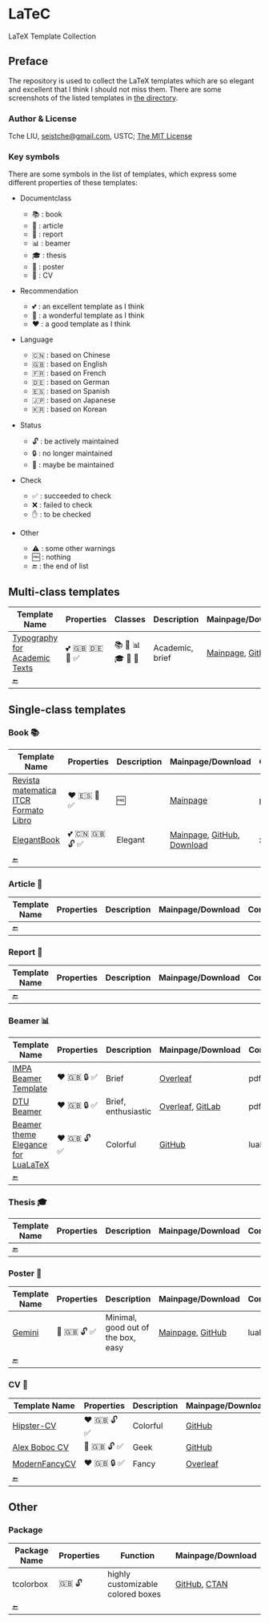 # LaTeC

LaTeX Template Collection

## Preface

The repository is used to collect the LaTeX templates which are so elegant and excellent that I think I should not miss them. There are some screenshots of the listed templates in [the directory](examples).

### Author & License

Tche LIU, seistche@gmail.com, USTC; [The MIT License](http://tchel.mit-license.org/)

### Key symbols

There are some symbols in the list of templates, which express some different properties of these templates:

- Documentclass
  + :books: : book
  + :page_facing_up: : article
  + :page_with_curl: : report
  + :bar_chart: : beamer
  + :mortar_board: : thesis
  + :newspaper: : poster
  + :bust_in_silhouette: : CV

- Recommendation
  + :two_hearts: : an excellent template as I think
  + :sparkling_heart: : a wonderful template as I think
  + :heart: : a good template as I think

- Language
  + :cn: : based on Chinese
  + :uk: : based on English
  + :fr: : based on French
  + :de: : based on German
  + :es: : based on Spanish
  + :jp: : based on Japanese
  + :kr: : based on Korean

- Status
  + :unlock: : be actively maintained
  + :lock: : no longer maintained
  + :closed_lock_with_key: : maybe be maintained

- Check
  + :white_check_mark: : succeeded to check
  + :x: : failed to check
  + :raised_hand: : to be checked

- Other
  + :warning: : some other warnings
  + :free: : nothing
  + :end: : the end of list

## Multi-class templates

| Template Name                                                | Properties                                                   | Classes                                                      | Description     | Mainpage/Download                                            | Compiler | Other                                                        |
| ------------------------------------------------------------ | ------------------------------------------------------------ | ------------------------------------------------------------ | --------------- | ------------------------------------------------------------ | -------- | ------------------------------------------------------------ |
| [Typography for Academic Texts](examples/Typography-for-Academic-Texts.png) | :two_hearts: :uk: :de: :closed_lock_with_key: :white_check_mark: | :books: :page_facing_up: :bar_chart: :mortar_board: :newspaper: :bust_in_silhouette: | Academic, brief | [Mainpage](https://holgergerhardt.github.io/index.html), [GitHub](https://github.com/HolgerGerhardt/TeXTemplates) | pdflatex | Need [FontAwesome font](http://mirrors.ctan.org/fonts/fontawesome/opentype/FontAwesome.otf) |
| :end:                                                        |                                                              |                                                              |                 |                                                              |          |                                                              |

## Single-class templates

### Book :books:

| Template Name                                                | Properties                                             | Description | Mainpage/Download                                            | Compiler | Other                                                        |
| ------------------------------------------------------------ | ------------------------------------------------------ | ----------- | ------------------------------------------------------------ | -------- | ------------------------------------------------------------ |
| [Revista matematica ITCR Formato Libro](examples/Revista-matematica-ITCR-Formato-Libro.png) | :heart: :es: :closed_lock_with_key: :white_check_mark: | :free:      | [Mainpage](https://tecdigital.tec.ac.cr/revistamatematica/Libros/LaTeX/index.htm) | pdflatex | Need [psboxit](https://ctan.org/tex-archive/macros/latex209/contrib/misc/psboxit.sty), [local repo.](staged/Revista_matematica_ITCR_Formato_Libro_C) |
| [ElegantBook](examples/ElegantBook.png)                      | :two_hearts: :cn: :uk: :unlock: :white_check_mark:     | Elegant     | [Mainpage](https://elegantlatex.org/cn/elegantbook/), [GitHub](https://github.com/ElegantLaTeX/ElegantBook), [Download](https://github.com/ElegantLaTeX/ElegantBook/releases/latest) | xelatex  | :free:                                                       |
| :end:                                                        |                                                        |             |                                                              |          |                                                              |

### Article :page_facing_up:

| Template Name | Properties | Description | Mainpage/Download | Compiler | Other |
| ------------- | ---------- | ----------- | ----------------- | -------- | ----- |
| :end:         |            |             |                   |          |       |

### Report :page_with_curl:

| Template Name | Properties | Description | Mainpage/Download | Compiler | Other |
| ------------- | ---------- | ----------- | ----------------- | -------- | ----- |
| :end:         |            |             |                   |          |       |

### Beamer :bar_chart:

| Template Name                                                | Properties                               | Description         | Mainpage/Download                                            | Compiler | Other  |
| ------------------------------------------------------------ | ---------------------------------------- | ------------------- | ------------------------------------------------------------ | -------- | ------ |
| [IMPA Beamer Template](examples/IMPA-Beamer-Template.png)    | :heart: :uk: :lock: :white_check_mark:   | Brief               | [Overleaf](https://www.overleaf.com/latex/templates/impa-beamer-template/jbkhtxsdnqtb) | pdflatex | :free: |
| [DTU Beamer](examples/DTU-Beamer.png)                        | :heart: :uk: :lock: :white_check_mark:   | Brief, enthusiastic | [Overleaf](https://www.overleaf.com/project/5eb92b9c25e03f000111e229), [GitLab](https://gitlab.gbar.dtu.dk/latex/dtutemplates/tree/master/templates/Beamer) | pdflatex | :free: |
| [Beamer theme Elegance for LuaLaTeX](examples/Beamer-theme-Elegance-for-LuaLaTeX.png) | :heart: :uk: :unlock: :white_check_mark: | Colorful            | [GitHub](https://github.com/ivan-cukic/latex-beamer-theme-elegance) | lualatex | :free: |
| :end:                                                        |                                          |                     |                                                              |          |        |

### Thesis :mortar_board:

| Template Name | Properties | Description | Mainpage/Download | Compiler | Other |
| ------------- | ---------- | ----------- | ----------------- | -------- | ----- |
| :end:         |            |             |                   |          |       |

### Poster :newspaper:

| Template Name | Properties                                         | Description                        | Mainpage/Download                                            | Compiler | Other              |
| ------------- | -------------------------------------------------- | ---------------------------------- | ------------------------------------------------------------ | -------- | ------------------ |
| [Gemini](examples/Gemini.png) | :sparkling_heart: :uk: :unlock: :white_check_mark: | Minimal, good out of the box, easy | [Mainpage](https://www.anishathalye.com/2018/07/19/gemini-a-modern-beamerposter-theme/), [GitHub](https://github.com/anishathalye/gemini) | lualatex | No institute logo |
| :end:         |                                                    |                                    |                                                              |          |                    |

### CV :bust_in_silhouette:

| Template Name                               | Properties                                         | Description | Mainpage/Download                                            | Compiler | Other  |
| ------------------------------------------- | -------------------------------------------------- | ----------- | ------------------------------------------------------------ | -------- | ------ |
| [Hipster-CV](examples/Hipster-CV.png)       | :heart: :uk: :unlock: :white_check_mark:           | Colorful    | [GitHub](https://github.com/latex-ninja/hipster-cv)          | xelatex  | :free: |
| [Alex Boboc CV](examples/Alex-Boboc-CV.png) | :sparkling_heart: :uk: :unlock: :white_check_mark: | Geek        | [GitHub](https://github.com/alexboboc/AlexBobocCV)           | pdflaex  | :free: |
| [ModernFancyCV](examples/ModernFancyCV.png) | :heart: :uk: :lock: :white_check_mark:             | Fancy       | [Overleaf](https://www.overleaf.com/latex/templates/modernfancycv/bkjntytgpcmq) | xelatex  | :free: |
| :end:                                       |                                                    |             |                                                              |          |        |

## Other

### Package

| Package Name | Properties    | Function                          | Mainpage/Download                                            |
| ------------ | ------------- | --------------------------------- | ------------------------------------------------------------ |
| tcolorbox    | :uk: :unlock: | highly customizable colored boxes | [GitHub](https://github.com/T-F-S/tcolorbox), [CTAN](https://ctan.org/pkg/tcolorbox) |
| :end:        |               |                                   |                                                              |

